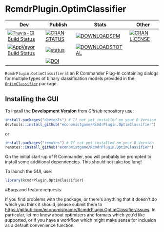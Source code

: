 # RcmdrPlugin.OptimClassifier



| Dev | Publish | Stats | Other |
|-----|---------|-------|-------|
| [![Travis-CI Build Status](https://travis-ci.org/economistgame/RcmdrPlugin.OptimClassifier.svg?branch=master)](https://travis-ci.org/economistgame/RcmdrPlugin.OptimClassifier)    |  [![CRAN STATUS](https://www.r-pkg.org/badges/version/RcmdrPlugin.OptimClassifier)](https://cran.r-project.org/web/packages/RcmdrPlugin.OptimClassifier/index.html)       |  [![DOWNLOADSPM](https://cranlogs.r-pkg.org/badges/RcmdrPlugin.OptimClassifier)](https://www.r-pkg.org/pkg/RcmdrPlugin.OptimClassifier)     |    [![CRAN LICENSE](https://img.shields.io/cran/l/RcmdrPlugin.OptimClassifier.svg)](https://img.shields.io/cran/l/RcmdrPlugin.OptimClassifier.svg)   
|[![AppVeyor Build Status](https://ci.appveyor.com/api/projects/status/github/economistgame/RcmdrPlugin.OptimClassifier?branch=master&svg=true)](https://ci.appveyor.com/project/economistgame/RcmdrPlugin.OptimClassifier)    | [![status](http://joss.theoj.org/papers/fb8deffc7e4c42deace35e691e0f8c8d/status.svg)](http://joss.theoj.org/papers/fb8deffc7e4c42deace35e691e0f8c8d) |   [![DOWNLOADSTOTAL](https://cranlogs.r-pkg.org/badges/grand-total/RcmdrPlugin.OptimClassifier)](https://cranlogs.r-pkg.org/badges/grand-total/RcmdrPlugin.OptimClassifier)   |  
| | [![DOI](https://zenodo.org/badge/130682169.svg)](https://zenodo.org/badge/latestdoi/130682169)       |       |       |
 


`RcmdrPlugin.OptimClassifier` is an R Commander Plug-In containing dialogs for multiple types of binary classification models provided in the [`OptimClassifier`](https://cran.r-project.org/package=OptimClassifier) package.

Installing the GUI
------------------

To install the **Development Version** from *GitHub* repository use:

``` r
install.packages("devtools") # If not yet installed on your R Version
devtools::install_github("economistgame/RcmdrPlugin.OptimClassifier")
```

or 

``` r
install.packages("remotes") # If not yet installed on your R Version
remotes::install_github("economistgame/RcmdrPlugin.OptimClassifier")
```

On the initial start-up of R Commander, you will probably be prompted to install some additional dependencies. This should not take too long!

To launch the GUI, use:

``` r
library(RcmdrPlugin.OptimClassifier)
```


#Bugs and feature requests

If you find problems with the package, or there's anything that it doesn't do which you think it should, please submit them to https://github.com/economistgame/RcmdrPlugin.OptimClassifier/issues. In particular, let me know about optimizers and formats which you'd like supported, or if you have a workflow which might make sense for inclusion as a default convenience function.

